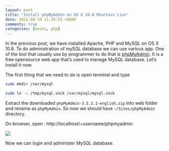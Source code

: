 ```yaml
---
layout: post
title: "Install phpMyAdmin on OS X 10.8 Mountain Lion"
date: 2012-08-10 11:39:53 +0800
comments: true
categories: [macos, php]
---
```

In the previous post, we have installed Apache, PHP and MySQL on OS X 10.8. To do administration of mySQL database we can use various app. One of the tool that usually use by programmer to do that is <a href="http://www.phpmyadmin.net/home_page/index.php">phpMyAdmin</a>. It is a free opensource web app that’s used to manage MySQL database. Let’s install it now.

The first thing that we need to do is open terminal and type

``` bash symbolic link for mysql
sudo mkdir /var/mysql

sudo ln -s /tmp/mysql.sock /var/mysql/mysql.sock

```
Extract the downloaded <code>phpMyAdmin-3.5.2.1-english.zip</code> into web folder and rename as <code>phpMyAdmin</code>. So now we should have <code>~/Sites/phpMyAdmin</code> directory.

On browser, open : http://localhost/~username/phpmyadmin


<img class="center" src="{{ site.baseurl }}/assets/images/post/2012-08-10-phpmyadmin.png" />

Now we can login and administer MySQL database.
